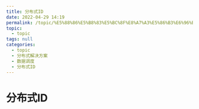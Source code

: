 ```yaml
---
title: 分布式ID
date: 2022-04-29 14:19
permalink: /topic/%E5%88%86%E5%B8%83%E5%BC%8F%E8%A7%A3%E5%86%B3%E6%96%B9%E6%A1%88/%E6%95%B0%E6%8D%AE%E8%B0%83%E5%BA%A6/%E5%88%86%E5%B8%83%E5%BC%8FID
topic: 
  - topic
tags: null
categories: 
  - topic
  - 分布式解决方案
  - 数据调度
  - 分布式ID
---
```

# 分布式ID

‍

